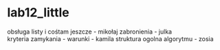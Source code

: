# lab12_little
obsługa listy i cośtam jeszcze - mikołaj
zabronienia - julka \
kryteria zamykania - warunki - kamila
struktura ogolna algorytmu - zosia
